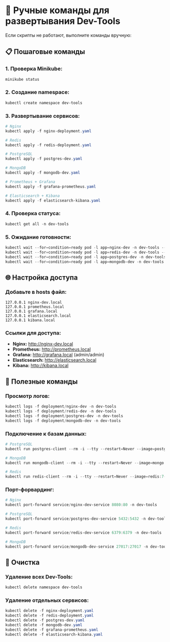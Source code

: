 # 🔧 Ручные команды для развертывания Dev-Tools

Если скрипты не работают, выполните команды вручную:

## 📋 Пошаговые команды

### **1. Проверка Minikube:**
```powershell
minikube status
```

### **2. Создание namespace:**
```powershell
kubectl create namespace dev-tools
```

### **3. Развертывание сервисов:**
```powershell
# Nginx
kubectl apply -f nginx-deployment.yaml

# Redis
kubectl apply -f redis-deployment.yaml

# PostgreSQL
kubectl apply -f postgres-dev.yaml

# MongoDB
kubectl apply -f mongodb-dev.yaml

# Prometheus + Grafana
kubectl apply -f grafana-prometheus.yaml

# Elasticsearch + Kibana
kubectl apply -f elasticsearch-kibana.yaml
```

### **4. Проверка статуса:**
```powershell
kubectl get all -n dev-tools
```

### **5. Ожидание готовности:**
```powershell
kubectl wait --for=condition=ready pod -l app=nginx-dev -n dev-tools --timeout=120s
kubectl wait --for=condition=ready pod -l app=redis-dev -n dev-tools --timeout=120s
kubectl wait --for=condition=ready pod -l app=postgres-dev -n dev-tools --timeout=120s
kubectl wait --for=condition=ready pod -l app=mongodb-dev -n dev-tools --timeout=120s
```

## 🌐 Настройка доступа

### **Добавьте в hosts файл:**
```
127.0.0.1 nginx-dev.local
127.0.0.1 prometheus.local
127.0.0.1 grafana.local
127.0.0.1 elasticsearch.local
127.0.0.1 kibana.local
```

### **Ссылки для доступа:**
- **Nginx:** http://nginx-dev.local
- **Prometheus:** http://prometheus.local
- **Grafana:** http://grafana.local (admin/admin)
- **Elasticsearch:** http://elasticsearch.local
- **Kibana:** http://kibana.local

## 🔧 Полезные команды

### **Просмотр логов:**
```powershell
kubectl logs -f deployment/nginx-dev -n dev-tools
kubectl logs -f deployment/redis-dev -n dev-tools
kubectl logs -f deployment/postgres-dev -n dev-tools
kubectl logs -f deployment/mongodb-dev -n dev-tools
```

### **Подключение к базам данных:**
```powershell
# PostgreSQL
kubectl run postgres-client --rm -i --tty --restart=Never --image=postgres:15-alpine -- psql -h postgres-dev-service -U postgres -d dev_db

# MongoDB
kubectl run mongodb-client --rm -i --tty --restart=Never --image=mongo:7 -- mongosh mongodb://mongodb-dev-service:27017

# Redis
kubectl run redis-client --rm -i --tty --restart=Never --image=redis:7-alpine -- redis-cli -h redis-dev-service
```

### **Порт-форвардинг:**
```powershell
# Nginx
kubectl port-forward service/nginx-dev-service 8080:80 -n dev-tools

# PostgreSQL
kubectl port-forward service/postgres-dev-service 5432:5432 -n dev-tools

# Redis
kubectl port-forward service/redis-dev-service 6379:6379 -n dev-tools

# MongoDB
kubectl port-forward service/mongodb-dev-service 27017:27017 -n dev-tools
```

## 🧹 Очистка

### **Удаление всех Dev-Tools:**
```powershell
kubectl delete namespace dev-tools
```

### **Удаление отдельных сервисов:**
```powershell
kubectl delete -f nginx-deployment.yaml
kubectl delete -f redis-deployment.yaml
kubectl delete -f postgres-dev.yaml
kubectl delete -f mongodb-dev.yaml
kubectl delete -f grafana-prometheus.yaml
kubectl delete -f elasticsearch-kibana.yaml
```

